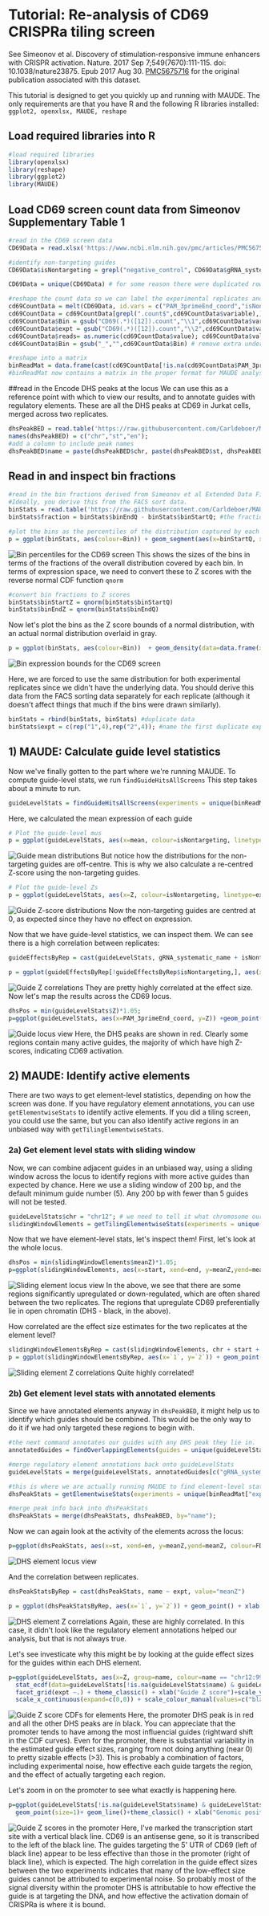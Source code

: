 # Tutorial: Re-analysis of CD69 CRISPRa tiling screen

See Simeonov et al. Discovery of stimulation-responsive immune enhancers with CRISPR activation. Nature. 2017 Sep 7;549(7670):111-115. doi: 10.1038/nature23875. Epub 2017 Aug 30. [PMC5675716](https://www.ncbi.nlm.nih.gov/pmc/articles/PMC5675716/) for the original publication associated with this dataset.

This tutorial is designed to get you quickly up and running with MAUDE. The only requirements are that you have R and the following R libraries installed:
`ggplot2, openxlsx, MAUDE, reshape`

## Load required libraries into R
```R
#load required libraries
library(openxlsx)
library(reshape)
library(ggplot2)
library(MAUDE)
```

## Load CD69 screen count data from Simeonov Supplementary Table 1
```R
#read in the CD69 screen data
CD69Data = read.xlsx('https://www.ncbi.nlm.nih.gov/pmc/articles/PMC5675716/bin/NIHMS913084-supplement-supplementary_table_1.xlsx')

#identify non-targeting guides
CD69Data$isNontargeting = grepl("negative_control", CD69Data$gRNA_systematic_name)

CD69Data = unique(CD69Data) # for some reason there were duplicated rows in this table - remove duplicates

#reshape the count data so we can label the experimental replicates and bins, and remove all the non-count data
cd69CountData = melt(CD69Data, id.vars = c("PAM_3primeEnd_coord","isNontargeting","gRNA_systematic_name"))
cd69CountData = cd69CountData[grepl(".count$",cd69CountData$variable),] # keep only read count columns
cd69CountData$Bin = gsub("CD69(.*)([12]).count","\\1",cd69CountData$variable)
cd69CountData$expt = gsub("CD69(.*)([12]).count","\\2",cd69CountData$variable)
cd69CountData$reads= as.numeric(cd69CountData$value); cd69CountData$value=NULL;
cd69CountData$Bin = gsub("_","",cd69CountData$Bin) # remove extra underscores

#reshape into a matrix
binReadMat = data.frame(cast(cd69CountData[!is.na(cd69CountData$PAM_3primeEnd_coord) | cd69CountData$isNontargeting,], PAM_3primeEnd_coord+gRNA_systematic_name+isNontargeting+expt ~ Bin, value="reads"))
#binReadMat now contains a matrix in the proper format for MAUDE analysis

```
##read in the Encode DHS peaks at the locus
We can use this as a reference point with which to view our results, and to annotate guides with regulatory elements. These are all the DHS peaks at CD69 in Jurkat cells, merged across two replicates.

```R
dhsPeakBED = read.table('https://raw.githubusercontent.com/Carldeboer/MAUDE/master/Tutorial/Encode_Jurkat_DHS_both.merged.bed', stringsAsFactors=F, row.names=NULL, sep="\t", header=F)
names(dhsPeakBED) = c("chr","st","en");
#add a column to include peak names
dhsPeakBED$name = paste(dhsPeakBED$chr, paste(dhsPeakBED$st, dhsPeakBED$en, sep="-"), sep=":")
```

## Read in and inspect bin fractions

```R
#read in the bin fractions derived from Simeonov et al Extended Data Fig 1a and the "digitize" R package
#Ideally, you derive this from the FACS sort data. 
binStats = read.table('https://raw.githubusercontent.com/Carldeboer/MAUDE/master/Tutorial/CD69_bin_percentiles.txt', stringsAsFactors=F, row.names=NULL, sep="\t", header=T)
binStats$fraction = binStats$binEndQ - binStats$binStartQ; #the fraction of cells captured is the difference in bin start and end percentiles

#plot the bins as the percentiles of the distribution captured by each bin
p = ggplot(binStats, aes(colour=Bin)) + geom_segment(aes(x=binStartQ, xend=binEndQ, y=fraction, yend=fraction)) + xlab("Bin bounds as percentiles") + ylab("Fraction of the distribution captured") +theme_classic()+scale_y_continuous(expand=c(0,0))+coord_cartesian(ylim=c(0,0.7)); print(p)
```
![Bin percentiles for the CD69 screen](CD69_bin_percentiles.png "Bin percentiles")
This shows the sizes of the bins in terms of the fractions of the overall distribution covered by each bin. In terms of expression space, we need to convert these to Z scores with the reverse normal CDF function `qnorm`
```R
#convert bin fractions to Z scores
binStats$binStartZ = qnorm(binStats$binStartQ)
binStats$binEndZ = qnorm(binStats$binEndQ)
```
Now let's plot the bins as the Z score bounds of a normal distribution, with an actual normal distribution overlaid in gray.
```R
p = ggplot(binStats, aes(colour=Bin))  + geom_density(data=data.frame(x=rnorm(100000)), aes(x=x), fill="gray", colour=NA)+ geom_segment(aes(x=binStartZ, xend=binEndZ, y=fraction, yend=fraction)) + xlab("Bin bounds as expression Z-scores") + ylab("Fraction of the distribution captured") +theme_classic()+scale_y_continuous(expand=c(0,0))+coord_cartesian(ylim=c(0,0.7)); print(p)
```
![Bin expression bounds for the CD69 screen](CD69_bin_expression_bounds.png "Bin bounds")

Here, we are forced to use the same distribution for both experimental replicates since we didn't have the underlying data. You should derive this data from the FACS sorting data separately for each replicate (although it doesn't affect things that much if the bins were drawn similarly).
```R
binStats = rbind(binStats, binStats) #duplicate data
binStats$expt = c(rep("1",4),rep("2",4)); #name the first duplicate expt "1" and the next expt "2";
```

## 1) MAUDE: Calculate guide level statistics
Now we've finally gotten to the part where we're running MAUDE.  To compute guide-level stats, we run `findGuideHitsAllScreens`
This step takes about a minute to run.
```R
guideLevelStats = findGuideHitsAllScreens(experiments = unique(binReadMat["expt"]), countDataFrame = binReadMat, binStats = binStats, sortBins = c("baseline","high","low","medium"), unsortedBin = "back", nonTargeting = "isNontargeting")
```
Here, we calculated the mean expression of each guide
```R
# Plot the guide-level mus
p = ggplot(guideLevelStats, aes(x=mean, colour=isNontargeting, linetype=expt)) + geom_density()+theme_classic()+scale_y_continuous(expand=c(0,0)) + geom_vline(xintercept = 0)+xlab("Learned mean guide expression"); print(p);
```
![Guide mean distributions](CD69_guide_mu_dist.png "Guide mean distributions")
But notice how the distributions for the non-targeting guides are off-centre.  This is why we also calculate a re-centred Z-score using the non-targeting guides.

```R
# Plot the guide-level Zs
p = ggplot(guideLevelStats, aes(x=Z, colour=isNontargeting, linetype=expt)) + geom_density()+theme_classic()+scale_y_continuous(expand=c(0,0)) + geom_vline(xintercept = 0)+xlab("Learned guide expression Z score"); print(p)
```
![Guide Z-score distributions](CD69_guide_Z_dist.png "Guide Z distributions")
Now the non-targeting guides are centred at 0, as expected since they have no effect on expression.  

Now that we have guide-level statistics, we can inspect them. We can see there is a high correlation between replicates:
```R
guideEffectsByRep = cast(guideLevelStats, gRNA_systematic_name + isNontargeting +PAM_3primeEnd_coord ~ expt, value="Z")

p = ggplot(guideEffectsByRep[!guideEffectsByRep$isNontargeting,], aes(x=`1`, y=`2`)) + geom_point(size=0.3) + xlab("Replicate 1 Z score") + ylab("Replicate 2 Z score") + ggtitle(sprintf("r = %f",cor(guideEffectsByRep$`1`[!guideEffectsByRep$isNontargeting],guideEffectsByRep$`2`[!guideEffectsByRep$isNontargeting])))+theme_classic(); print(p)
```
![Guide Z correlations](CD69_guide_rep1_vs_rep2_Z.png "Guide Z correlations")
They are pretty highly correlated at the effect size.  Now let's map the results across the CD69 locus.

```R
dhsPos = min(guideLevelStats$Z)*1.05;
p=ggplot(guideLevelStats, aes(x=PAM_3primeEnd_coord, y=Z)) +geom_point(size=0.5)+facet_grid(expt ~.)+ geom_segment(data = dhsPeakBED, aes(x=st, xend=en,y=dhsPos, yend=dhsPos), colour="red") + theme_classic() + xlab("Genomic position") + ylab("Guide Z score"); print(p)
```
![Guide locus view](CD69_guide-level_locus_view.png "Guide locus view")
Here, the DHS peaks are shown in red. Clearly some regions contain many active guides, the majority of which have high Z-scores, indicating CD69 activation.

## 2) MAUDE: Identify active elements
There are two ways to get element-level statistics, depending on how the screen was done.  If you have regulatory element annotations, you can use `getElementwiseStats` to identify active elements.  If you did a tiling screen, you could use the same, but you can also identify active regions in an unbiased way with `getTilingElementwiseStats`.
### 2a) Get element level stats with sliding window
Now, we can combine adjacent guides in an unbiased way, using a sliding window across the locus to identify regions with more active guides than expected by chance. Here we use a sliding window of 200 bp, and the default minimum guide number (5). Any 200 bp with fewer than 5 guides will not be tested.

```R
guideLevelStats$chr = "chr12"; # we need to tell it what chromosome our guides are on - they're all on chr12
slidingWindowElements = getTilingElementwiseStats(experiments = unique(binReadMat["expt"]), normNBSummaries = guideLevelStats, tails="both", window = 200, location = "PAM_3primeEnd_coord",chr="chr",nonTargeting = "isNontargeting")
```

Now that we have element-level stats, let's inspect them! First, let's look at the whole locus.
```R
dhsPos = min(slidingWindowElements$meanZ)*1.05;
p=ggplot(slidingWindowElements, aes(x=start, xend=end, y=meanZ,yend=meanZ, colour=FDR<0.01)) +geom_segment(size=1)+facet_grid(expt ~.) + theme_classic() + xlab("Genomic position") + ylab("Element Z score") + geom_hline(yintercept = 0) + geom_segment(data = dhsPeakBED, aes(x=st, xend=en,y=dhsPos, yend=dhsPos), colour="black"); print(p)
```
![Sliding element locus view](CD69_sliding_element-level_locus_view.png "Sliding element locus view")
In the above, we see that there are some regions significantly upregulated or down-regulated, which are often shared between the two replicates. The regions that upregulate CD69 preferentially lie in open chromatin (DHS - black, in the above).

How correlated are the effect size estimates for the two replicates at the element level?
```R
slidingWindowElementsByRep = cast(slidingWindowElements, chr + start + end +numGuides ~ expt, value="meanZ")
p = ggplot(slidingWindowElementsByRep, aes(x=`1`, y=`2`)) + geom_point(size=0.5) + xlab("Replicate 1 element effect Z score") + ylab("Replicate 2 element effect Z score") + ggtitle(sprintf("r = %f",cor(slidingWindowElementsByRep$`1`,slidingWindowElementsByRep$`2`)))+theme_classic(); print(p)
```
![Sliding element Z correlations](CD69_sliding_element_rep1_vs_rep2_Z.png "Sliding element Z correlations")
Quite highly correlated!

### 2b) Get element level stats with annotated elements
Since we have annotated elements anyway in `dhsPeakBED`, it might help us to identify which guides should be combined.  This would be the only way to do it if we had only targeted these regions to begin with.

```R
#the next command annotates our guides with any DHS peak they lie in.
annotatedGuides = findOverlappingElements(guides = unique(guideLevelStats[!guideLevelStats$isNontargeting, c("PAM_3primeEnd_coord","gRNA_systematic_name","chr")]), elements = dhsPeakBED, elements.start = "st", elements.end = "en", elements.chr = "chr", guides.pos = "PAM_3primeEnd_coord", guides.chr = "chr")

#merge regulatory element annotations back onto guideLevelStats
guideLevelStats = merge(guideLevelStats, annotatedGuides[c("gRNA_systematic_name", "name")], by="gRNA_systematic_name", all.x=T)

#this is where we are actually running MAUDE to find element-level stats
dhsPeakStats = getElementwiseStats(experiments = unique(binReadMat["expt"]), normNBSummaries = guideLevelStats, nonTargeting = "isNontargeting", elementIDs = "name") # "name" is the peak IDs from the DHS BED file

#merge peak info back into dhsPeakStats
dhsPeakStats = merge(dhsPeakStats, dhsPeakBED, by="name");
```

Now we can again look at the activity of the elements across the locus:
```R
p=ggplot(dhsPeakStats, aes(x=st, xend=en, y=meanZ,yend=meanZ, colour=FDR<0.01)) +geom_segment(size=1)+facet_grid(expt ~.) + theme_classic() + xlab("Genomic position") + ylab("Element Z score") + geom_hline(yintercept = 0); print(p)
```
![DHS element locus view](CD69_DHS_element-level_locus_view.png "DHS element locus view")

And the correlation between replicates.
```R
dhsPeakStatsByRep = cast(dhsPeakStats, name ~ expt, value="meanZ")

p = ggplot(dhsPeakStatsByRep, aes(x=`1`, y=`2`)) + geom_point() + xlab("Replicate 1 DHS effect Z score") + ylab("Replicate 2 DHS effect Z score") + ggtitle(sprintf("r = %f",cor(dhsPeakStatsByRep$`1`,dhsPeakStatsByRep$`2`)))+theme_classic(); print(p)
```
![DHS element Z correlations](CD69_DHS_element_rep1_vs_rep2_Z.png "DHS element Z correlations")
Again, these are highly correlated.
In this case, it didn't look like the regulatory element annotations helped our analysis, but that is not always true. 

Let's see investicate why this might be by looking at the guide effect sizes for the guides within each DHS element.
```R
p=ggplot(guideLevelStats, aes(x=Z, group=name, colour=name == "chr12:9912678-9915275")) + stat_ecdf(alpha=0.3)+ 
  stat_ecdf(data=guideLevelStats[!is.na(guideLevelStats$name) & guideLevelStats$name=="chr12:9912678-9915275",], size=1)+
  facet_grid(expt ~.) + theme_classic() + xlab("Guide Z score")+scale_y_continuous(expand=c(0,0)) + 
  scale_x_continuous(expand=c(0,0)) + scale_colour_manual(values=c("black","red")) + labs(colour = "CD69 promoter?")+ylab("Cumulative fraction"); print(p)
```
![Guide Z score CDFs for elements](CD69_guide_Z_dist_per_element.png "Guide Z score CDFs for elements")
Here, the promoter DHS peak is in red and all the other DHS peaks are in black. You can appreciate that the promoter tends to have among the most influencial guides (rightward shift in the CDF curves). Even for the promoter, there is substantial variability in the estimated guide effect sizes, ranging from not doing anything (near 0) to pretty sizable effects (>3).  This is probably a combination of factors, including experimental noise, how effective each guide targets the region, and the effect of actually targeting each region.

Let's zoom in on the promoter to see what exactly is happening here.
```R
p=ggplot(guideLevelStats[!is.na(guideLevelStats$name) & guideLevelStats$name=="chr12:9912678-9915275",], aes(x=PAM_3primeEnd_coord, y=Z, colour=expt)) +
  geom_point(size=1)+ geom_line()+theme_classic() + xlab("Genomic position") + ylab("Guide Z score")+ geom_vline(xintercept = 9913497, colour="black"); print(p)
```
![Guide Z scores in the promoter](CD69_guide_Zs_in_promoter.png "Guide Z scores in the promoter")
Here, I've marked the transcription start site with a vertical black line. CD69 is an antisense gene, so it is transcribed to the left of the black line. The guides targeting the 5' UTR of CD69 (left of black line) appear to be less effective than those in the promoter (right of black line), which is expected. The high correlation in the guide effect sizes between the two experiments indicates that many of the low-effect size guides cannot be attributed to experimental noise. So probably most of the signal diversity within the promoter DHS is attributable to how effective the guide is at targeting the DNA, and how effective the activation domain of CRISPRa is where it is bound.
